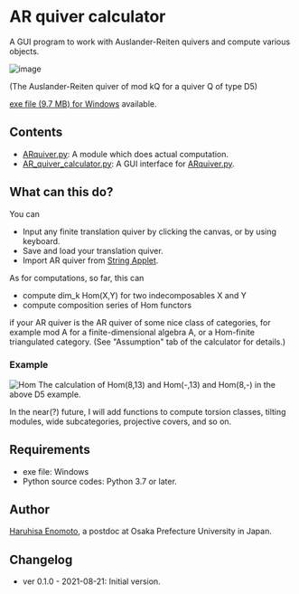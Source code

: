 # AR quiver calculator
A GUI program to work with Auslander-Reiten quivers and compute various objects.

![image](https://media.discordapp.net/attachments/524877289213788171/878482371068981299/unknown.png?width=975&height=631)

(The Auslander-Reiten quiver of mod kQ for a quiver Q of type D5)

[exe file (9.7 MB) for Windows](https://haruhisa-enomoto.github.io/files/AR_quiver_calculator.exe) available.

## Contents

- [ARquiver.py](ARquiver.py): A module which does actual computation.
- [AR_quiver_calculator.py](AR_quiver_calculator.py): A GUI interface for [ARquiver.py](ARquiver.py).

## What can this do?
You can
- Input any finite translation quiver by clicking the canvas, or by using keyboard.
- Save and load your translation quiver.
- Import AR quiver from [String Applet](https://www.math.uni-bielefeld.de/~jgeuenich/string-applet/).

As for computations, so far, this can

- compute dim_k Hom(X,Y) for two indecomposables X and Y
- compute composition series of Hom functors

if your AR quiver is the AR quiver of some nice class of categories,
for example mod A for a finite-dimensional algebra A, or a Hom-finite triangulated category.
(See "Assumption" tab of the calculator for details.)


### Example
![Hom](https://media.discordapp.net/attachments/524877289213788171/878488400628432937/unknown.png)
The calculation of Hom(8,13) and Hom(-,13) and Hom(8,-) in the above D5 example.


In the near(?) future, I will add functions to compute torsion classes, tilting modules, wide subcategories, projective covers, and so on.

## Requirements

- exe file: Windows
- Python source codes: Python 3.7 or later.

## Author

[Haruhisa Enomoto](http://haruhisa-enomoto.github.io/), a postdoc at Osaka Prefecture University in Japan.

## Changelog
- ver 0.1.0 - 2021-08-21: Initial version.